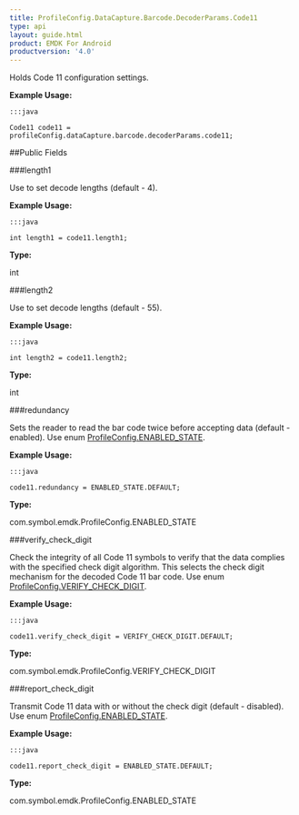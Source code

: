 ```yaml
---
title: ProfileConfig.DataCapture.Barcode.DecoderParams.Code11
type: api
layout: guide.html
product: EMDK For Android
productversion: '4.0'
---
```



Holds Code 11 configuration settings. 
 
 

**Example Usage:**
	
	:::java
	
	Code11 code11 = profileConfig.dataCapture.barcode.decoderParams.code11;
	


##Public Fields

###length1

Use to set decode lengths (default - 4). 
 
 

**Example Usage:**
	
	:::java
	
	int length1 = code11.length1;
	


**Type:**

int

###length2

Use to set decode lengths (default - 55). 
 
 

**Example Usage:**
	
	:::java
	
	int length2 = code11.length2;
	


**Type:**

int

###redundancy

Sets the reader to read the bar code twice before accepting data (default - enabled). 
 Use enum [ ProfileConfig.ENABLED_STATE](../ProfileConfig-ENABLED_STATE). 
 
 

**Example Usage:**
	
	:::java
	
	code11.redundancy = ENABLED_STATE.DEFAULT;
	


**Type:**

com.symbol.emdk.ProfileConfig.ENABLED_STATE

###verify_check_digit

Check the integrity of all Code 11 symbols to verify that the data complies with the specified check digit algorithm. 
 This selects the check digit mechanism for the decoded Code 11 bar code.
 Use enum [ ProfileConfig.VERIFY_CHECK_DIGIT](../ProfileConfig-VERIFY_CHECK_DIGIT). 
 
 

**Example Usage:**
	
	:::java
	
	code11.verify_check_digit = VERIFY_CHECK_DIGIT.DEFAULT;
	


**Type:**

com.symbol.emdk.ProfileConfig.VERIFY_CHECK_DIGIT

###report_check_digit

Transmit Code 11 data with or without the check digit (default - disabled).
 Use enum [ ProfileConfig.ENABLED_STATE](../ProfileConfig-ENABLED_STATE). 
 
 

**Example Usage:**
	
	:::java
	
	code11.report_check_digit = ENABLED_STATE.DEFAULT;
	


**Type:**

com.symbol.emdk.ProfileConfig.ENABLED_STATE












